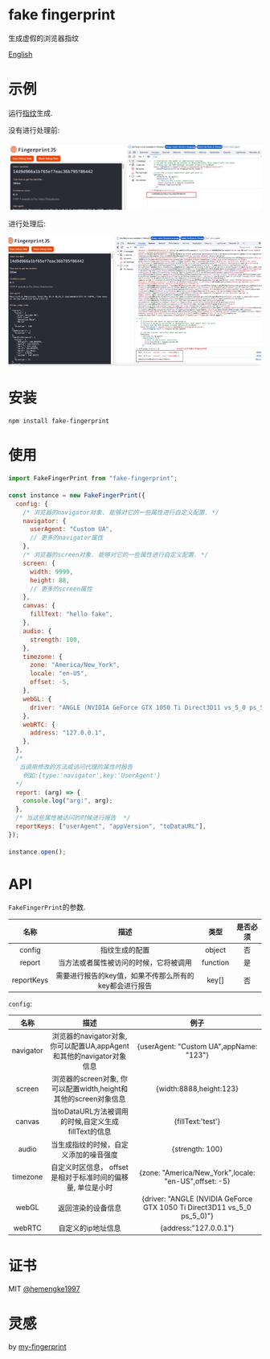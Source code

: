 # fake fingerprint

生成虚假的浏览器指纹

[English](./RADEME.md)

# 示例

运行[指纹](https://fingerprintjs.github.io/fingerprintjs/)生成.

没有进行处理前:

![before](./images/before.jpg)

进行处理后:

![after](./images/after.jpg)

# 安装

```shell
npm install fake-fingerprint
```

# 使用

```js
import FakeFingerPrint from "fake-fingerprint";

const instance = new FakeFingerPrint({
  config: {
    /* 浏览器的navigator对象. 能够对它的一些属性进行自定义配置. */
    navigator: {
      userAgent: "Custom UA",
      // 更多的navigator属性
    },
    /* 浏览器的screen对象. 能够对它的一些属性进行自定义配置. */
    screen: {
      width: 9999,
      height: 88,
      // 更多的screen属性
    },
    canvas: {
      fillText: "hello fake",
    },
    audio: {
      strength: 100,
    },
    timezone: {
      zone: "America/New_York",
      locale: "en-US",
      offset: -5,
    },
    webGL: {
      driver: "ANGLE (NVIDIA GeForce GTX 1050 Ti Direct3D11 vs_5_0 ps_5_0)",
    },
    webRTC: {
      address: "127.0.0.1",
    },
  },
  /* 
   当调用修改的方法或访问代理的属性时报告
    例如:{type:'navigator',key:'UserAgent'}  
  */
  report: (arg) => {
    console.log("arg:", arg);
  },
  /* 当这些属性被访问的时候进行报告  */
  reportKeys: ["userAgent", "appVersion", "toDataURL"],
});

instance.open();
```

# API

`FakeFingerPrint`的参数.

|    名称    |                          描述                          |   类型   | 是否必须 |
| :--------: | :----------------------------------------------------: | :------: | :------: |
|   config   |                     指纹生成的配置                     |  object  |    否    |
|   report   |         当方法或者属性被访问的时候，它将被调用         | function |    是    |
| reportKeys | 需要进行报告的key值，如果不传那么所有的key都会进行报告 |  key[]   |    否    |

`config`:

|   名称    |                                 描述                                  |                                  例子                                   |
| :-------: | :-------------------------------------------------------------------: | :---------------------------------------------------------------------: |
| navigator | 浏览器的navigator对象, 你可以配置UA,appAgent和其他的navigator对象信息 |                 {userAgent: "Custom UA",appName: "123"}                 |
|  screen   |   浏览器的screen对象, 你可以配置width,height和其他的screen对象信息    |                         {width:8888,height:123}                         |
|  canvas   |         当toDataURL方法被调用的时候,自定义生成fillText的信息          |                            {fillText:'test'}                            |
|   audio   |                当生成指纹的时候，自定义添加的噪音强度                 |                             {strength: 100}                             |
| timezone  |      自定义时区信息， offset是相对于标准时间的偏移量, 单位是小时      |          {zone: "America/New_York",locale: "en-US",offset: -5}          |
|   webGL   |                          返回渲染的设备信息                           | {driver: "ANGLE (NVIDIA GeForce GTX 1050 Ti Direct3D11 vs_5_0 ps_5_0)"} |
|  webRTC   |                          自定义的ip地址信息                           |                          {address:"127.0.0.1"}                          |

# 证书

MIT [@hemengke1997](https://github.com/hemengke1997)

# 灵感

by [my-fingerprint](https://github.com/omegaee/my-fingerprint)
